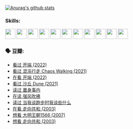 
[![Anurag's github stats](https://github-readme-stats.vercel.app/api?username=w940853815)](https://github.com/anuraghazra/github-readme-stats)

### Skills:

<code><img height="32" src="https://cdn.jsdelivr.net/npm/simple-icons@v5/icons/python.svg"></code>
<code><img height="32" src="https://cdn.jsdelivr.net/npm/simple-icons@v5/icons/javascript.svg"></code>
<code><img height="32" src="https://cdn.jsdelivr.net/npm/simple-icons@v5/icons/django.svg"></code>
<code><img height="32" src="https://cdn.jsdelivr.net/npm/simple-icons@v5/icons/flask.svg"></code>
<code><img height="32" src="https://cdn.jsdelivr.net/npm/simple-icons@v5/icons/vuetify.svg"></code>
<code><img height="32" src="https://cdn.jsdelivr.net/npm/simple-icons@v5/icons/git.svg"></code>
<code><img height="32" src="https://cdn.jsdelivr.net/npm/simple-icons@v5/icons/docker.svg"></code>
<code><img height="32" src="https://cdn.jsdelivr.net/npm/simple-icons@v5/icons/postgresql.svg"></code>
<code><img height="32" src="https://cdn.jsdelivr.net/npm/simple-icons@v5/icons/elasticsearch.svg"></code>
<code><img height="32" src="https://cdn.jsdelivr.net/npm/simple-icons@v5/icons/macos.svg"></code>
<code><img height="32" src="https://cdn.jsdelivr.net/npm/simple-icons@v5/icons/linux.svg"></code>

### 🗣 豆瓣:

<!-- DOUBAN-ACTIVITIES:START -->
- [看过 开端‎ (2022)](https://www.douban.com/people/136069238/status/3737530861/?_i=43141682)
- [看过 混沌行走 Chaos Walking‎ (2021)](https://www.douban.com/people/136069238/status/3734828206/?_i=43141682)
- [在看 开端‎ (2022)](https://www.douban.com/people/136069238/status/3733533297/?_i=43141682)
- [看过 沙丘 Dune‎ (2021)](https://www.douban.com/people/136069238/status/3726869471/?_i=43141682)
- [读过 置身事内](https://www.douban.com/people/136069238/status/3726223867/?_i=43141682)
- [在读 强风吹拂](https://www.douban.com/people/136069238/status/3725395475/?_i=43141682)
- [读过 当我谈跑步时我谈些什么](https://www.douban.com/people/136069238/status/3715422296/?_i=43141682)
- [在看 走向共和‎ (2003)](https://www.douban.com/people/136069238/status/3711470443/?_i=43141682)
- [想看 大明王朝1566‎ (2007)](https://www.douban.com/people/136069238/status/3710980213/?_i=43141682)
- [想看 走向共和‎ (2003)](https://www.douban.com/people/136069238/status/3710980002/?_i=43141682)
<!-- DOUBAN-ACTIVITIES:END -->
<!--
**w940853815/w940853815** is a ✨ _special_ ✨ repository because its `README.md` (this file) appears on your GitHub profile.

Here are some ideas to get you started:

- 🔭 I’m currently working on ...
- 🌱 I’m currently learning ...
- 👯 I’m looking to collaborate on ...
- 🤔 I’m looking for help with ...
- 💬 Ask me about ...
- 📫 How to reach me: ...
- 😄 Pronouns: ...
- ⚡ Fun fact: ...
-->
